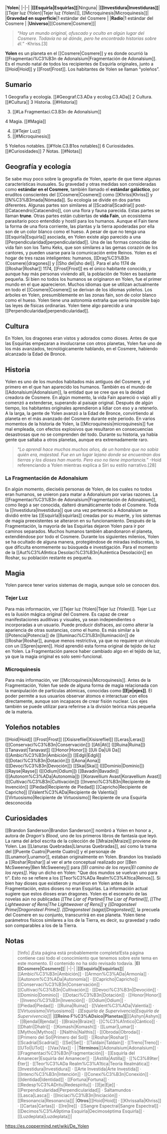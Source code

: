 


|**Yolen**|
|-|-|
|**[[Esquirla\|Esquirlas]]**|Ninguna|
|**[[Investidura\|Investiduras]]**|[[Tejer luz (Yolen)\|Tejer luz (Yolen)]], [[Microquinesis\|Microquinesis]]|
|**Gravedad en superficie**|1 estándar del Cosmere |
|**Radio**|1 estándar del Cosmere |
|**Universo**|[[Cosmere\|Cosmere]]|

>“*Hay un mundo original, ofuscado y oculto en algún lugar del Cosmere. Todavía no sé dónde, pero he encontrado historias sobre él.*”
\-Khriss.[3]


**Yolen** es un planeta en el [[Cosmere\|Cosmere]] y es donde ocurrió la [[Fragmentaci%C3%B3n de Adonalsium\|Fragmentación de Adonalsium]]. Es el mundo natal de todos los recipientes de Esquirla originales, junto a [[Hoid\|Hoid]] y [[Frost\|Frost]]. Los habitantes de Yolen se llaman “yoleños”.

## Sumario

1 Geografía y ecología. [[#Geograf.C3.ADa y ecolog.C3.ADa]] 
2 Cultura. [[#Cultura]] 
3 Historia. [[#Historia]] 

3. [[#La Fragmentaci.C3.B3n de Adonalsium]] 


4 Magia. [[#Magia]] 

4. [[#Tejer Luz]] 
4. [[#Microquinesis]] 


5 Yoleños notables. [[#Yole.C3.B1os notables]] 
6 Curiosidades. [[#Curiosidades]] 
7 Notas. [[#Notas]] 


## Geografía y ecología
Se sabe muy poco sobre la geografía de Yolen, aparte de que tiene algunas características inusuales. Su gravedad y otras medidas son consideradas como **estándar en el Cosmere**, también llamado el **estándar galáctico**, por eruditos conscientes del [[Cosmere\|Cosmere]] como [[Khriss\|Khriss]] y [[N%C3%B3mada\|Nómada]]. Su ecología se divide en dos partes diferentes. Algunas partes son similares al [[Scadrial\|Scadrial]] post-[[Catacendro\|Catacendro]], con una flora y fauna parecida. Estas partes se llaman **trune**. Otras partes están cubiertas de **vida Fain**, un ecosistema parasitario poco entendido y hostil para los humanos. Aunque el Fain tiene la forma de una flora corriente, las plantas y la tierra apoderadas por ella son de un color blanco como el hueso. A pesar de que no tenga una [[Esquirla\|Esquirla]] asociada, en Yolen existe algo parecido a una [[Perpendicularidad\|perpendicularidad]].
Una de las formas conocidas de vida fain son los Tamu Keks, que son similares a las gemas corazón de los cantores, y pueden usarse para la comunicación entre Reinos. 
Yolen es el hogar de tres razas inteligentes: humanos, [[Drag%C3%B3n (Cosmere)\|dragones]] y [[Sho del\|sho del]]. Para el año 1174 de [[Roshar\|Roshar]] 1174, [[Frost\|Frost]] es el único habitante conocido, y aunque hay más personas viviendo allí, la población de Yolen es bastante pequeña. Si bien no todos los humanos se originaron en Yolen, fue el primer mundo en el que aparecieron. Muchos idiomas que se utilizan actualmente en todo el [[Cosmere\|Cosmere]] se derivan de los idiomas yoleños.
Los árboles en Yolen, presumiblemente en las zonas fain, son de color blanco como el hueso.
Yolen tiene una astonomía extraña que sería imposible bajo las leyes de físicas ordinarias.
Yolen tiene algo parecido a una [[Perpendicularidad\|perpendicularidad]].

## Cultura
En Yolen, los dragones eran vistos y adorados como dioses. Antes de que las Esquirlas empezaran a involucrarse con otros planetas, Yolen fue uno de los más avanzados, tecnológicamente hablando, en el Cosmere, habiendo alcanzado la Edad de Bronce.

## Historia
Yolen es uno de los mundos habitados más antiguos del Cosmere, y el primero en el que han aparecido los humanos. También es el mundo de [[Adonalsium\|Adonalsium]], la entidad que se cree que es la deidad creadora de Cosmere. En algún momento, la vida Fain apareció o viajó allí y comenzó a extenderse, superando al paisaje original. Después de algún tiempo, los habitantes originales aprendieron a lidiar con eso y a retenerlo.
A la larga, la gente de Yolen avanzó a la Edad de Bronce, convirtiendo al planeta en el más avanzado del Cosmere durante este periodo.
En varios momentos de la historia de Yolen, la [[Microquinesis\|microquinesis]] fue mal empleada, con efectos explosivos que resultaron en consecuencias desastrosas que no se comprenden del todo.
Durante su historia, ya había gente que saltaba a otros planetas, aunque era extremadamente raro.

>“*Lo aprendí hace muchos muchos años, de un hombre que no sabía quién era, majestad. Fue en un lugar lejano donde se encuentran dos tierras y los dioses han muerto. Pero eso no tiene importancia.*”
\-Hoid referenciando a Yolen mientras explica a Siri su estilo narrativo.[28]

### La Fragmentación de Adonalsium
En algún momento, dieciséis personas de Yolen, de los cuales no todos eran humanos, se unieron para matar a Adonalsium por varias razones. La [[Fragmentaci%C3%B3n de Adonalsium\|Fragmentación de Adonalsium]], como llegó a ser conocida, dalteró dramáticamente todo el Cosmere. Toda la [[Investidura\|Investidura]] que una vez perteneció a Adonalsium se dividió entre las [[Esquirla\|Esquirlas]] creadas por su muerte, y los sistemas de magia preexistentes se alteraron en su funcionamiento.
Después de la Fragmentación, la mayoría de las Esquirlas dejaron Yolen para ir por caminos separados. Muchos humanos también abandonaron el planeta, extendiéndose por todo el Cosmere. Durante los siguientes milenios, Yolen se ha ocultado de alguna manera, protegiéndose de miradas indiscretas, lo que dificulta enormemente su búsqueda e investigación. Para el momento de la [[Aut%C3%A9ntica Desolaci%C3%B3n\|Auténtica Desolación]] en Roshar, su población restante es pequeña.

## Magia
Yolen parece tener varios sistemas de magia, aunque solo se conocen dos.

### Tejer Luz
Para más información, ver [[Tejer luz (Yolen)\|Tejer luz (Yolen)]].
Tejer Luz es la ilusión mágica original del Cosmere. Es capaz de crear manifestaciones auditivas y visuales, ya sean independientes o incorporadas a un usuario. Puede producir disfraces, así como alterar la apariencia de otras sustancias, como el humo. Es más similar a la [[Potencia\|Potencia]] de [[Iluminaci%C3%B3n\|Iluminación]] de [[Roshar\|Roshar]], aunque menos restrictiva, ya que no requiere un vínculo con un [[Spren\|spren]]. Hoid aprendió esta forma original de tejido de luz en Yolen.
La Fragmentación parece haber cambiado algo en el tejido de luz, ya que la magia original es solo semi-funcional.

### Microquinesis
Para más información, ver [[Microquinesis\|Microquinesis]].
Antes de la Fragmentación, Yolen fue sede de alguna forma de magia relacionada con la manipulación de partículas atómicas, conocidas como **[[Eje\|ejes]]**. El poder permite a sus usuarios observar átomos e interactuar con ellos directamente, aunque son incapaces de crear fisión nuclear. Los ejes también se puede utilizar para referirse a la división teórica más pequeña de la materia.

## Yoleños notables

[[Hoid\|Hoid]]
[[Frost\|Frost]]
[[Xisisrefliel\|Xisisrefliel]]
[[Leras\|Leras]] ([[Conservaci%C3%B3n\|Conservación]])
[[Ati\|Ati]] ([[Ruina\|Ruina]])
[[Tanavast\|Tanavast]] ([[Honor\|Honor]])
[[Uli Da\|Uli Da]] ([[Ambici%C3%B3n\|Ambición]])
[[Edgli\|Edgli]] ([[Dotaci%C3%B3n\|Dotación]])
[[Aona\|Aona]] ([[Devoci%C3%B3n\|Devoción]])
[[Skai\|Skai]] ([[Dominio\|Dominio]])
[[Rayse\|Rayse]] ([[Odium\|Odium]])
[[Bavadin\|Bavadin]] ([[Autonom%C3%ADa\|Autonomía]])
[[Koravellium Avast\|Koravellium Avast]] ([[Cultivaci%C3%B3n\|Cultivación]])
[[Invenci%C3%B3n\|Recipiente de Invención]]
[[Piedad\|Recipiente de Piedad]]
[[Capricho\|Recipiente de Capricho]]
[[Valent%C3%ADa\|Recipiente de Valentía]]
[[Virtuosismo\|Recipiente de Virtuosismo]]
Recipiente de una Esquirla desconocida

## Curiosidades
[[Brandon Sanderson\|Brandon Sanderson]] nombró a Yolen en honor a , autora de *Dragon's Blood*, uno de los primeros libros de fantasía que leyó.
La rama del árbol escrita de la colección de [[Mraize\|Mraize]] proviene de Yolen.
Las [[Llanuras Quebradas\|Llanuras Quebradas]], así como la trama del [[Puente Cuatro\|Puente Cuatro]] y el personaje de [[Lunamor\|Lunamor]], estaban originalmente en Yolen. Brandon los trasladó a [[Roshar\|Roshar]] al ver el arte conceptual realizado por [[Ben McSweeney\|Ben McSweeney]] para *[[El camino de los reyes\|El camino de los reyes]]*.
Hay un dicho en Yolen: "Que dos mundos se vuelvan uno para ti". Esto no se refiere a los [[Teor%C3%ADa Realm%C3%A1tica\|Reinos]].
Si bien hay dioses que existieron y murieron en Yolen antes de la Fragmentación, estos dioses no eran Esquirlas. La información actual sugiere que estos dioses eran dragones.
Yolen es el escenario de las novelas aún no publicadas *[[The Liar of Partinel\|The Liar of Partinel]]*, *[[The Lightweaver of Rens\|The Lightweaver of Rens]]* y *[[Dragonsteel Prime\|Dragonsteel Prime]]*. *[[Dragonsteel (saga)\|Dragonsteel]]*, la precuela del Cosmere en su conjunto, transcurrirá en ese planeta.
Yolen tiene parámetros físicos similares a los de la Tierra, es decir, su gravedad y radio son comparables a los de la Tierra.
## Notas

> [!info] ¡Esta página está probablemente completa!Esta página contiene casi todo el conocimiento que tenemos sobre este tema en este momento.
El contenido no ha sido revisado todavía.
|**El [[Cosmere\|Cosmere]]**|
|-|-|
|**[[Esquirla\|Esquirlas]]**|[[Ambici%C3%B3n\|Ambición]] · [[Armon%C3%ADa\|Armonía]] · [[Autonom%C3%ADa\|Autonomía]] · [[Capricho\|Capricho]] · [[Conservaci%C3%B3n\|Conservación]] · [[Cultivaci%C3%B3n\|Cultivación]] · [[Devoci%C3%B3n\|Devoción]] · [[Dominio\|Dominio]] · [[Dotaci%C3%B3n\|Dotación]] · [[Honor\|Honor]] · [[Invenci%C3%B3n\|Invención]] · [[Odium\|Odium]] · [[Piedad\|Piedad]] · [[Ruina\|Ruina]] · [[Valent%C3%ADa\|Valentía]] · [[Virtuosismo\|Virtuosismo]] · *[[Esquirla de Supervivencia\|Esquirla de Supervivencia]]*|
|**[[Reino F%C3%ADsico\|Planetas]]**|[[Ashyn\|Ashyn]] · [[Bjendal\|Bjendal]] · [[Braize\|Braize]] · [[C%C3%A1ntico\|Cántico]] · [[Dhatri\|Dhatri]] · [[Komashi\|Komashi]] · [[Lumar\|Lumar]] · [[Mythos\|Mythos]] · [[Nalthis\|Nalthis]] · [[Obrodai\|Obrodai]] · [[Primero del Sol\|Primero del Sol]] · [[Roshar\|Roshar]] · [[Scadrial\|Scadrial]] · [[Sel\|Sel]] · [[Taldain\|Taldain]] · [[Treno\|Treno]] · [[UTol\|UTol]] · [[Vax\|Vax]] · |
|**Términos**|[[Adonalsium\|Adonalsium]] · [[Fragmentaci%C3%B3n\|Fragmentación]] · [[Esquirla del Amanecer\|Esquirla del Amanecer]] · [[Astilla\|Astilla]] · [[%C3%89ter\|Éter]] · [[Teor%C3%ADa Realm%C3%A1tica\|Teoría Realmática]] · [[Investidura\|Investidura]] · [[Arte Investida\|Arte Investida]] · [[Intenci%C3%B3n\|Intención]] · [[Conexi%C3%B3n\|Conexión]] · [[Identidad\|Identidad]] · [[Fortuna\|Fortuna]] · [[Redesp%C3%ADritu\|Redespíritu]] · [[Eje\|Eje]] · [[Perpendicularidad\|Perpendicularidad]] · Saltamundos · [[Lasca\|Lasca]] · [[Iniciaci%C3%B3n\|Iniciación]] · [[Resonancia\|Resonancia]]|
|**Otros**|[[Hoid\|Hoid]] · [[Khrissalla\|Khriss]] · [[Cartas\|Cartas]] · [[Ire\|Ire]] · [[Sangre Espectral\|Sangre Espectral]] · [[Decimos%C3%A9ptima Esquirla\|Decimoséptima Esquirla]] · [[Luzdeplata\|Luzdeplata]]|



https://es.coppermind.net/wiki/De_Yolen